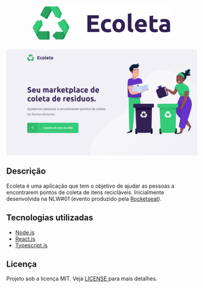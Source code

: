 <h1 align="center">
  <img src='.github/logo.svg' alt='ecoleta' />
</h1>

<img src='.github/home-ecoleta.png' alt='Home page' align='center'>

## Descrição
  Ecoleta é uma aplicação que tem o objetivo de ajudar as pessoas a encontrarem pontos de coleta de itens recicláveis.
  Inicialmente desenvolvida na NLW#01 (evento produzido pela <a href='https://rocketseat.com.br/'>Rocketseat<a>).
  

## Tecnologias utilizadas
- <a href='https://nodejs.org/en/'>Node.js</a>
- <a href='https://reactjs.org/'>React.js</a>
- <a href='https://www.typescriptlang.org/'>Typescript.js</a>


## Licença
  Projeto sob a licença MIT. Veja <a href='https://github.com/cassiopieroni/ecoleta-nlw/blob/master/LICENSE'> LICENSE </a> para mais detalhes.